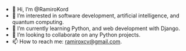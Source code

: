 - 👋 Hi, I’m @RamiroKord
- 👀 I’m interested in software development, artificial intelligence, and quantum computing.
- 🌱 I’m currently learning Python, and web development with Django.
- 💞️ I’m looking to collaborate on any Python projects.
- 📫 How to reach me: ramiroxcv@gmail.com.

<!---
RamiroKord/RamiroKord is a ✨ special ✨ repository because its `README.md` (this file) appears on your GitHub profile.
You can click the Preview link to take a look at your changes.
--->

